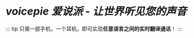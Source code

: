 # _voicepie 爱说派 - 让世界听见您的声音_

::: tip 只需一部手机，一个耳机，即可实现**任意语言之间的实时翻译通话**！
:::
<Carousel :images="[
   //  { url: 'https://bu.dusays.com/2024/11/06/672b2d3456793.png', alt: '图片3' },
  { url: 'https://bu.dusays.com/2024/11/06/672b2cad80067.webp', alt: '图片2' },
   // { url: 'https://bu.dusays.com/2024/11/06/672b2d342e54a.webp', alt: '图片1' }
]" />

<!-- ## 为什么我们与众不同？

- ✅ **真正实时**：业内领先的翻译速度，无感知延迟
- ✅ **全场景**：支持所有通讯软件，不受平台限制
- ✅ **易使用**：无需复杂设置，真正做到即开即用
- ✅ **高性价比**：一次投入，终身受益 -->
